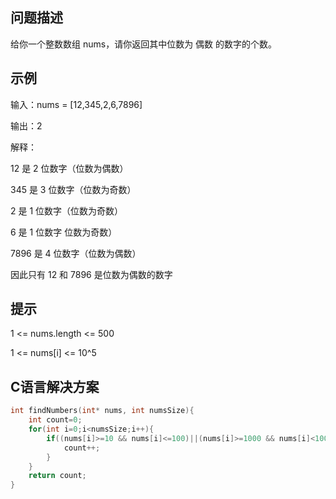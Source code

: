 问题描述
-----------
给你一个整数数组 nums，请你返回其中位数为 偶数 的数字的个数。

示例
------------
输入：nums = [12,345,2,6,7896]

输出：2

解释：

12 是 2 位数字（位数为偶数） 

345 是 3 位数字（位数为奇数）  

2 是 1 位数字（位数为奇数） 

6 是 1 位数字 位数为奇数） 

7896 是 4 位数字（位数为偶数）  

因此只有 12 和 7896 是位数为偶数的数字

提示
---------------
1 <= nums.length <= 500

1 <= nums[i] <= 10^5

C语言解决方案
------------
```c
int findNumbers(int* nums, int numsSize){
    int count=0;
    for(int i=0;i<numsSize;i++){
        if((nums[i]>=10 && nums[i]<=100)||(nums[i]>=1000 && nums[i]<10000)||nums[i]==100000){
            count++;
        }
    }
    return count;
}
```
